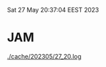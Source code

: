 Sat 27 May 20:37:04 EEST 2023
# JAM
<a href='./cache/202305/27_20.log'>./cache/202305/27_20.log</a>
